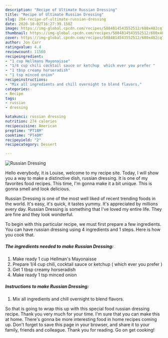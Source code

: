 ```yaml
---
description: "Recipe of Ultimate Russian Dressing"
title: "Recipe of Ultimate Russian Dressing"
slug: 204-recipe-of-ultimate-russian-dressing
date: 2020-10-02T16:27:39.158Z
image: https://img-global.cpcdn.com/recipes/5884814543552512/680x482cq70/russian-dressing-recipe-main-photo.jpg
thumbnail: https://img-global.cpcdn.com/recipes/5884814543552512/680x482cq70/russian-dressing-recipe-main-photo.jpg
cover: https://img-global.cpcdn.com/recipes/5884814543552512/680x482cq70/russian-dressing-recipe-main-photo.jpg
author: Jon Carr
ratingvalue: 4.4
reviewcount: 11560
recipeingredient:
- "1 cup Hellmans Mayonaisse"
- "1/4 cup chili cocktail sauce or ketchup  which ever you prefer "
- "1 tbsp creamy horseradish"
- "1 tsp minced onion"
recipeinstructions:
- "Mix all ingredients and chill overnight to blend flavors."
categories:
- Recipe
tags:
- russian
- dressing

katakunci: russian dressing 
nutrition: 274 calories
recipecuisine: American
preptime: "PT18M"
cooktime: "PT40M"
recipeyield: "2"
recipecategory: Dessert

---
```



![Russian Dressing](https://img-global.cpcdn.com/recipes/5884814543552512/680x482cq70/russian-dressing-recipe-main-photo.jpg)

Hello everybody, it is Louise, welcome to my recipe site. Today, I will show you a way to make a distinctive dish, russian dressing. It is one of my favorites food recipes. This time, I'm gonna make it a bit unique. This is gonna smell and look delicious.

Russian Dressing is one of the most well liked of recent trending foods in the world. It's easy, it's quick, it tastes yummy. It's appreciated by millions every day. Russian Dressing is something that I've loved my entire life. They are fine and they look wonderful.




To begin with this particular recipe, we must first prepare a few ingredients. You can have russian dressing using 4 ingredients and 1 steps. Here is how you cook that.

<!--inarticleads1-->

##### The ingredients needed to make Russian Dressing:

1. Make ready 1 cup Hellman&#39;s Mayonaisse
1. Prepare 1/4 cup chili, cocktail sauce or ketchup ( which ever you prefer )
1. Get 1 tbsp creamy horseradish
1. Make ready 1 tsp minced onion




<!--inarticleads2-->

##### Instructions to make Russian Dressing:

1. Mix all ingredients and chill overnight to blend flavors.




So that is going to wrap this up with this special food russian dressing recipe. Thank you very much for your time. I'm sure that you can make this at home. There's gonna be more interesting food in home recipes coming up. Don't forget to save this page in your browser, and share it to your family, friends and colleague. Thank you for reading. Go on get cooking!
